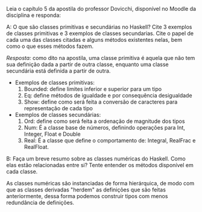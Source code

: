 Leia o capítulo 5 da apostila do professor Dovicchi, disponível no Moodle da disciplina e responda:

A: O que são classes primitivas e secundárias no Haskell? Cite 3 exemplos de classes primitivas e 3 exemplos de classes secundarias. Cite o papel de cada uma das classes citadas e alguns métodos existentes nelas, bem como o que esses métodos fazem.

*Resposta:* como dito na apostila, uma classe primitiva é aquela que não tem sua definição dada a partir de outra classe, enquanto uma classe secundária está definida a partir de outra.

- Exemplos de classes primitivas:
    1. Bounded: define limites inferior e superior para um tipo
    2. Eq: define métodos de igualdade e por consequência desigualdade
    3. Show: define como será feita a conversão de caracteres para representação de cada tipo
- Exemplos de classes secundárias:
    1. Ord: define como será feita a ordenação de magnitude dos tipos
    2. Num: É a classe base de números, definindo operações para Int, Integer, Float e Double
    3. Real: É a classe que define o comportamento de: Integral, RealFrac e RealFloat.

B: Faça um breve resumo sobre as classes numéricas do Haskell. Como elas estão relacionadas entre si? Tente entender os métodos disponível em cada classe.

As classes numéricas são instanciadas de forma hierárquica, de modo com que as classes derivadas "herdem" as definições que são feitas anteriormente, dessa forma podemos construir tipos com menos redundância de definições.